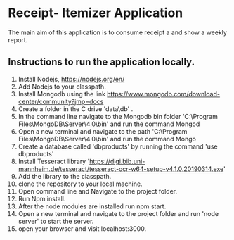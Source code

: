 # Receipt- Itemizer Application

The main aim of this application is to consume receipt a and show a weekly report.

## Instructions to run the application locally.
1. Install Nodejs, https://nodejs.org/en/
2. Add Nodejs to your classpath.
3. Install Mongodb using the link https://www.mongodb.com/download-center/community?jmp=docs
4. Create a folder in the C drive 'data\db' .
5. In the command line navigate to the Mongodb bin folder 'C:\Program Files\MongoDB\Server\4.0\bin' and run the command Mongod
6. Open a new terminal and navigate to the path 'C:\Program Files\MongoDB\Server\4.0\bin' and run the command Mongo
7. Create a database called 'dbproducts' by running the command 'use dbproducts'
8. Install Tesseract library 'https://digi.bib.uni-mannheim.de/tesseract/tesseract-ocr-w64-setup-v4.1.0.20190314.exe'
9. Add the library to the classpath.
10. clone the repository to your local machine.
11. Open command line and Navigate to the project folder.
12. Run Npm install.
13. After the node modules are installed run npm start.
14. Open a new terminal and navigate to the project folder and run 'node server' to start the server.
15. open your browser and visit localhost:3000.

